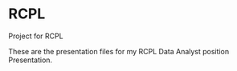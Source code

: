 # RCPL
Project for RCPL

These are the presentation files for my RCPL Data Analyst position Presentation.
